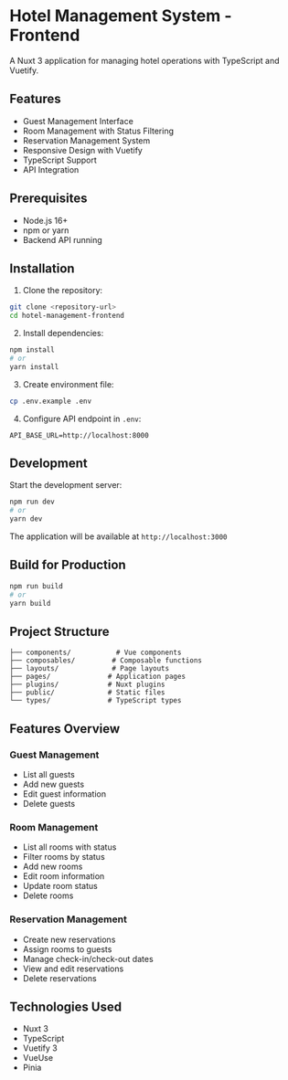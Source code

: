# Hotel Management System - Frontend

A Nuxt 3 application for managing hotel operations with TypeScript and Vuetify.

## Features

- Guest Management Interface
- Room Management with Status Filtering
- Reservation Management System
- Responsive Design with Vuetify
- TypeScript Support
- API Integration

## Prerequisites

- Node.js 16+
- npm or yarn
- Backend API running

## Installation

1. Clone the repository:
```bash
git clone <repository-url>
cd hotel-management-frontend
```

2. Install dependencies:
```bash
npm install
# or
yarn install
```

3. Create environment file:
```bash
cp .env.example .env
```

4. Configure API endpoint in `.env`:
```
API_BASE_URL=http://localhost:8000
```

## Development

Start the development server:
```bash
npm run dev
# or
yarn dev
```

The application will be available at `http://localhost:3000`

## Build for Production

```bash
npm run build
# or
yarn build
```

## Project Structure

```
├── components/           # Vue components
├── composables/         # Composable functions
├── layouts/             # Page layouts
├── pages/              # Application pages
├── plugins/            # Nuxt plugins
├── public/             # Static files
└── types/              # TypeScript types
```

## Features Overview

### Guest Management
- List all guests
- Add new guests
- Edit guest information
- Delete guests

### Room Management
- List all rooms with status
- Filter rooms by status
- Add new rooms
- Edit room information
- Update room status
- Delete rooms

### Reservation Management
- Create new reservations
- Assign rooms to guests
- Manage check-in/check-out dates
- View and edit reservations
- Delete reservations

## Technologies Used

- Nuxt 3
- TypeScript
- Vuetify 3
- VueUse
- Pinia